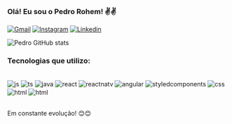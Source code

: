### Olá! Eu sou o Pedro Rohem!  ✌️✌️

[![Gmail](https://img.shields.io/badge/Gmail-D14836?style=for-the-badge&logo=gmail&logoColor=white)](https://mail.google.com/mail/u/0/#inbox?compose=GTvVlcSKjsnzLpKwwSDGMwwFcNJpZGBXLXkTRvdcrBJRRqndNLRZXmqqKlBZqkCJwqNMbCZXbFCQV)
[![Instagram](https://img.shields.io/badge/Instagram-E4405F?style=for-the-badge&logo=instagram&logoColor=white)](https://instagram.com/pprohem)
[![Linkedin](https://img.shields.io/badge/LinkedIn-0077B5?style=for-the-badge&logo=linkedin&logoColor=white)](https://www.linkedin.com/in/pprohem/)

![Pedro GitHub stats](https://github-readme-stats.vercel.app/api?username=pprohem&show_icons=true&theme=dracula)

### Tecnologias que utilizo:

<div style="display: inline_block"> <br />
    <img align="center" alt ="js" src="https://img.shields.io/badge/JavaScript-F7DF1E?style=for-the-badge&logo=javascript&logoColor=black">
    <img align="center" alt ="ts" src=https://img.shields.io/badge/TypeScript-007ACC?style=for-the-badge&logo=typescript&logoColor=white>
    <img align="center" alt ="java" src=https://img.shields.io/badge/Java-ED8B00?style=for-the-badge&logo=java&logoColor=white>
    <img align="center" alt ="react" src=https://img.shields.io/badge/React-20232A?style=for-the-badge&logo=react&logoColor=61DAFB>
    <img align="center" alt ="reactnatv" src=https://img.shields.io/badge/React_Native-20232A?style=for-the-badge&logo=react&logoColor=61DAFB>
    <img align="center" alt ="angular" src=https://img.shields.io/badge/Angular-DD0031?style=for-the-badge&logo=angular&logoColor=white>
    <img align="center" alt ="styledcomponents" src=https://img.shields.io/badge/styled--components-DB7093?style=for-the-badge&logo=styled-components&logoColor=white>
    <img align="center" alt ="css" src=https://img.shields.io/badge/CSS3-1572B6?style=for-the-badge&logo=css3&logoColor=white>
    <img align="center" alt ="html" src=https://img.shields.io/badge/HTML5-E34F26?style=for-the-badge&logo=html5&logoColor=white>
     <img align="center" alt ="html" src=https://img.shields.io/badge/PostgreSQL-316192?style=for-the-badge&logo=postgresql&logoColor=white>
</div> <br/>


 Em constante evolução! 😊😊
